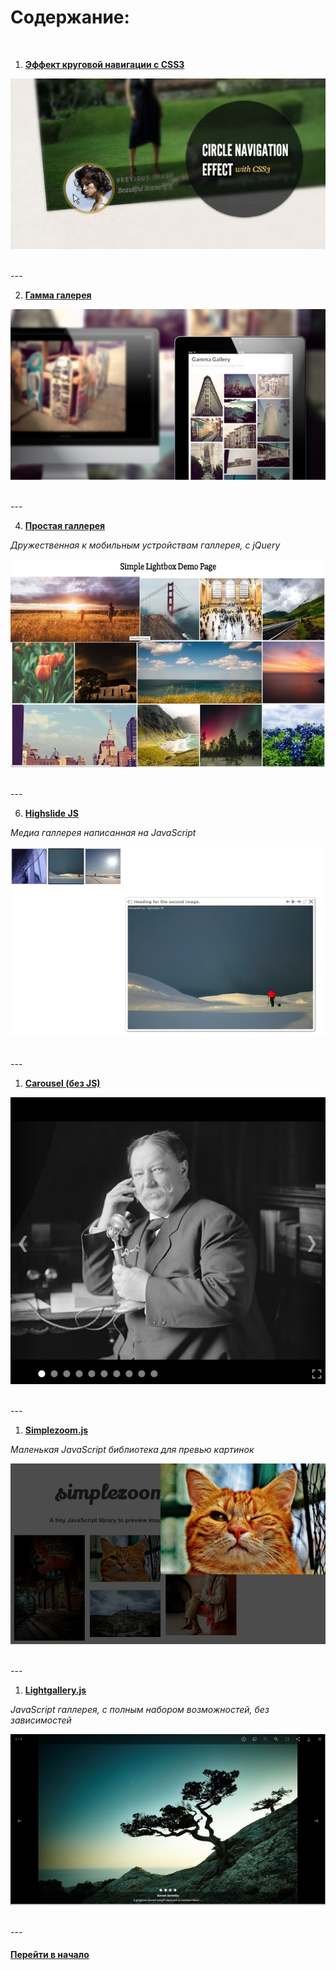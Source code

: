 # Содержание:

<br />



1. [**Эффект круговой навигации с CSS3**](./circle-navigation-effect.zip)

![alt text](./img/CircleNavigationEffect.jpg "Circle Navigation Effect with CSS3")


<br />
---
<br />


2. [**Гамма галерея**](./gamma-gallery.zip)

![alt text](./img/GammaGallery.jpg "Gamma Gallery")


<br />
---
<br />


4. [**Простая галлерея**](./simple-lightbox.zip)

*Дружественная к мобильным устройствам галлерея, с jQuery*

![alt text](./img/simple-lightbox.jpg "Simple Lightbox")


<br />
---
<br />


6. [**Highslide JS**](./high-slide.zip)

*Медиа галлерея написанная на JavaScript*

![alt text](./img/high-slide.jpg "Highslide JS")


<br />
---
<br />


1. [**Carousel (без JS)**](https://github.com/DizzyZane/carousel-css)

![alt text](./img/Carousel.jpg "Carousel (NO JS)")


<br />
---
<br />


1. [**Simplezoom.js**](https://github.com/chinchang/simplezoom.js)

*Маленькая JavaScript библиотека для превью картинок*

![alt text](./img/simplezoom.jpg "Vanilla Javascript")


<br />
---
<br />


1. [**Lightgallery.js**](https://sachinchoolur.github.io/lightgallery.js/)

*JavaScript галлерея, с полным набором возможностей, без зависимостей*

![alt text](./img/lightgallery.jpg "Lightgallery")


<br />
---
<br />


#### [Перейти в начало](https://github.com/tsvetkovpro/sources#web-dev)
